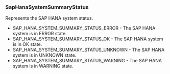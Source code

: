 ### SapHanaSystemSummaryStatus
Represents the SAP HANA system status.

- SAP_HANA_SYSTEM_SUMMARY_STATUS_ERROR - The SAP HANA system is in ERROR state.
- SAP_HANA_SYSTEM_SUMMARY_STATUS_OK - The SAP HANA system is in OK state.
- SAP_HANA_SYSTEM_SUMMARY_STATUS_UNKNOWN - The SAP HANA system is in UNKNOWN state.
- SAP_HANA_SYSTEM_SUMMARY_STATUS_WARNING - The SAP HANA system is in WARNING state.
